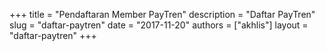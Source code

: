 +++
title = "Pendaftaran Member PayTren"
description = "Daftar PayTren"
slug = "daftar-paytren"
date = "2017-11-20"
authors = ["akhlis"]
layout = "daftar-paytren"
+++